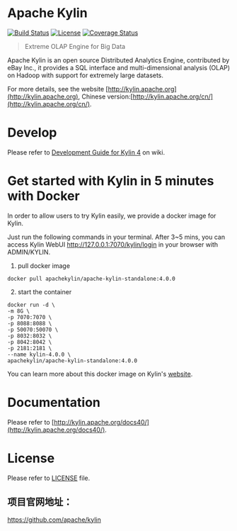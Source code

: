 Apache Kylin
============

[![Build Status](https://travis-ci.org/apache/kylin.svg?branch=master)](https://travis-ci.org/apache/kylin)
[![License](https://img.shields.io/badge/license-Apache%202-4EB1BA.svg)](https://www.apache.org/licenses/LICENSE-2.0.html)
[![Coverage Status](https://coveralls.io/repos/github/apache/kylin/badge.svg?branch=main)](https://coveralls.io/github/apache/kylin?branch=main)

> Extreme OLAP Engine for Big Data

Apache Kylin is an open source Distributed Analytics Engine, contributed by eBay Inc., it provides a SQL interface and multi-dimensional analysis (OLAP) on Hadoop with support for extremely large datasets.

For more details, see the website [http://kylin.apache.org](http://kylin.apache.org), Chinese version:[http://kylin.apache.org/cn/](http://kylin.apache.org/cn/).

Develop
=============
Please refer to [Development Guide for Kylin 4](https://cwiki.apache.org/confluence/display/KYLIN/Development+Guide+for+Kylin+4) on wiki.

Get started with Kylin in 5 minutes with Docker
=============
In order to allow users to try Kylin easily, we provide a docker image for Kylin.

Just run the following commands in your terminal. After 3~5 mins, you can access Kylin WebUI http://127.0.0.1:7070/kylin/login in your browser with ADMIN/KYLIN.

1. pull docker image
```shell
docker pull apachekylin/apache-kylin-standalone:4.0.0
```

2. start the container
```shell
docker run -d \
-m 8G \
-p 7070:7070 \
-p 8088:8088 \
-p 50070:50070 \
-p 8032:8032 \
-p 8042:8042 \
-p 2181:2181 \
--name kylin-4.0.0 \
apachekylin/apache-kylin-standalone:4.0.0
```

You can learn more about this docker image on Kylin's [website](http://kylin.apache.org/docs40/install/kylin_docker.html).



Documentation
=============
Please refer to [http://kylin.apache.org/docs40/](http://kylin.apache.org/docs40/).


License
============
Please refer to [LICENSE](https://github.com/apache/kylin/blob/master/LICENSE) file.

## 项目官网地址：

https://github.com/apache/kylin



